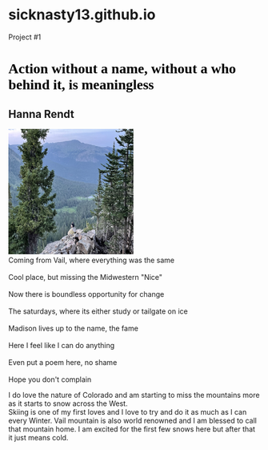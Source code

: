 # sicknasty13.github.io
Project #1
<!DOCTYPE html>
<html lang="en">
 <head> 
  <link>
 </head>
<body>

 <p1>
    <h1 style="color:black;font-family:Papyrus"> Action without a name, without a who behind it, is meaningless </h1>
    <h2> Hanna Rendt </h2>
    </p2>
<p2> <img src="nature.jpg" alt="Picture of the Mountains of Vail, Colorado." style="width:250px;height:250px">
</p2>
<p3>  <br> Coming from Vail, where everything was the same </br>           
<br> Cool place, but missing the Midwestern "Nice"                                      </br>
<br> Now there is boundless opportunity for change   </br>
<br> The saturdays, where its either study or tailgate on ice          </br>
 <br> Madison lives up to the name, the fame                </br>
 <br> Here I feel like I can do anything  			                                        </br>
 <br> Even put a poem here, no shame			     	                                        </br>
 <br> Hope you don't complain                                                           </br>
 </p3>

<!---  What do u want this site to be about alec. --->
<p> I do love the nature of Colorado and am starting to miss the mountains more as it starts to snow across the West.
<br> Skiing is one of my first loves and I love to try and do it as much as I can every Winter. Vail mountain is also world renowned and I am blessed to call that mountain home. I am excited for the first few snows here but after that it just means cold. </br>
</p>

 
  
  
  
  
  </body>




</html>
